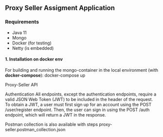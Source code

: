 ## Proxy Seller Assigment Application ##

### Requirements ###
- Java 11
- Mongo
- Docker (for testing)
- Netty (is embedded)

#### 1. Installation on docker env ####
For building and running the mongo-container in the local environment (with **docker-compose**):
docker-compose up

Proxy-Seller API

Authentication
All endpoints, except the authentication endpoints, require a valid JSON Web Token (JWT) to be included 
in the header of the request. To obtain a JWT, a user must first sign up for an account using the
POST /user/register endpoint. Then, the user can sign in using the POST /auth endpoint, 
which will return a JWT in the response.



Postman collection is also available with steps   proxy-seller.postman_collection.json


 
